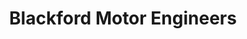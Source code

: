 ---
title: "Blackford Motor Engineers"
url: /edinburgh/blackford-motor-engineers/
shop: car repair
---